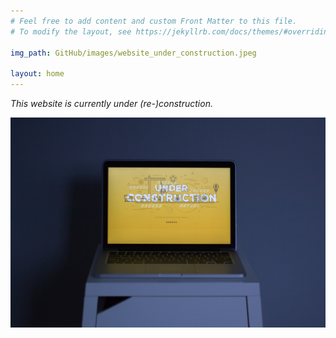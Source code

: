 ```yaml
---
# Feel free to add content and custom Front Matter to this file.
# To modify the layout, see https://jekyllrb.com/docs/themes/#overriding-theme-defaults

img_path: GitHub/images/website_under_construction.jpeg

layout: home
---
```


*This website is currently under (re-)construction.*

![Under construction]( https://github.com/robertn01/GitHub/blob/gh-pages/images/website_under_construction.jpeg?raw=true)

